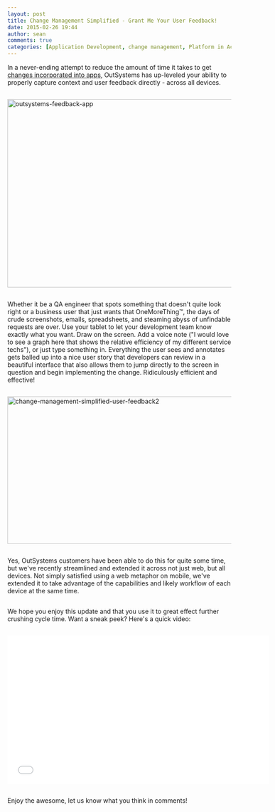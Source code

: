 ```yaml
---
layout: post
title: Change Management Simplified - Grant Me Your User Feedback!
date: 2015-02-26 19:44
author: sean
comments: true
categories: [Application Development, change management, Platform in Action, user feedback]
---
```

<p style="padding-bottom: 15px;">In a never-ending attempt to reduce the amount of time it takes to get <a title="changes incorporated into apps" href="http://www.outsystems.com/platform/iterate-rapidly/">changes incorporated into apps</a>, OutSystems has up-leveled your ability to properly capture context and user feedback directly - across all devices.</p>
<a href="http://www.outsystems.com/blog/wp-content/uploads/2015/02/outsystems-feedback-app.jpg" target="_blank" rel="attachment wp-att-2558"><img class="aligncenter wp-image-2558" src="http://www.outsystems.com/blog/wp-content/uploads/2015/02/outsystems-feedback-app.jpg" alt="outsystems-feedback-app" width="590" height="423" /></a>
<p style="padding-bottom: 15px; padding-top: 15px;">Whether it be a QA engineer that spots something that doesn't quite look right or a business user that just wants that OneMoreThing™, the days of crude screenshots, emails, spreadsheets, and steaming abyss of unfindable requests are over. Use your tablet to let your development team know exactly what you want. Draw on the screen. Add a voice note ("I would love to see a graph here that shows the relative efficiency of my different service techs"), or just type something in. Everything the user sees and annotates gets balled up into a nice user story that developers can review in a beautiful interface that also allows them to jump directly to the screen in question and begin implementing the change. Ridiculously efficient and effective!<!--more--></p>
<a href="http://www.outsystems.com/blog/wp-content/uploads/2015/02/change-management-simplified-user-feedback2.jpg" target="_blank" rel="attachment wp-att-2549"><img class="aligncenter wp-image-2549" src="http://www.outsystems.com/blog/wp-content/uploads/2015/02/change-management-simplified-user-feedback2-1024x575.jpg" alt="change-management-simplified-user-feedback2" width="590" height="331" /></a>
<p style="padding-bottom: 15px; padding-top: 15px;">Yes, OutSystems customers have been able to do this for quite some time, but we've recently streamlined and extended it across not just web, but all devices. Not simply satisfied using a web metaphor on mobile, we've extended it to take advantage of the capabilities and likely workflow of each device at the same time.</p>
<p style="padding-bottom: 15px;">We hope you enjoy this update and that you use it to great effect further crushing cycle time. Want a sneak peek? Here's a quick video:</p>
<iframe class="wistia_embed" src="//fast.wistia.net/embed/iframe/jzg7dqcoku" name="wistia_embed" width="590" height="333" frameborder="0" scrolling="no" allowfullscreen="allowfullscreen"></iframe><script src="//fast.wistia.net/assets/external/E-v1.js" async=""></script>
<p style="padding-bottom: 15px; padding-top: 15px;">Enjoy the awesome, let us know what you think in comments!</p>
